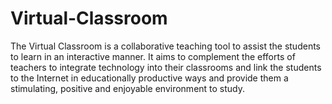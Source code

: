 # Virtual-Classroom
The Virtual Classroom is a collaborative teaching tool to assist the students to learn in an interactive manner.  It aims to complement the efforts of teachers to integrate technology into their classrooms and link the students to the Internet in educationally productive ways and provide them a stimulating, positive and enjoyable environment to study.
